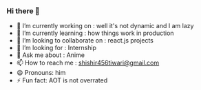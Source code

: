 ### Hi there 👋
- 🔭 I’m currently working on : well it's not dynamic and I am lazy
- 🌱 I’m currently learning : how things work in production
- 👯 I’m looking to collaborate on : react.js projects
- 🤔 I’m looking for : Internship 
- 💬 Ask me about : Anime
- 📫 How to reach me : shishir456tiwari@gmail.com  
- 😄 Pronouns: him
- ⚡ Fun fact: AOT is not overrated

